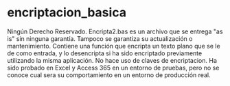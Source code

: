 # encriptacion_basica
Ningún Derecho Reservado.
Encripta2.bas es un archivo que se entrega "as is" sin ninguna garantía. Tampoco se garantiza su actualización o mantenimiento.
Contiene una función que encripta un texto plano que se le de como entrada, y lo desencripta si ha sido encriptado previamente utilizando la misma aplicación.
No hace uso de claves de encriptacion.
Ha sido probado en Excel y Access 365 en un entorno de pruebas, pero no se conoce cual sera su comportamiento en un entorno de producción real. 
